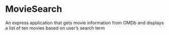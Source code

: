 # MovieSearch
An express application that gets movie information from OMDb and displays a list of ten movies based on user’s search term 
